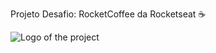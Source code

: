 Projeto Desafio: RocketCoffee da Rocketseat ☕


![Logo of the project](https://camo.githubusercontent.com/6df8037dd44841a8b64eb2e1be1d6b95956c56e0bbcdc4d545173bdc48512f76/68747470733a2f2f726f636b65742d636f666665652d64656c74612e76657263656c2e6170702f6173736574732f707265766965772e706e67)

